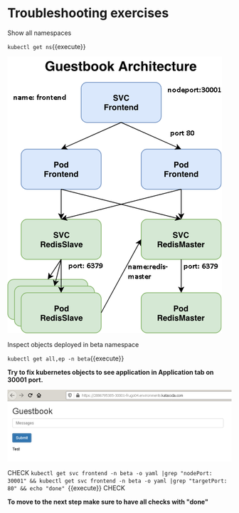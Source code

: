 # Troubleshooting exercises


Show all namespaces

`kubectl get ns`{{execute}}

![Guestbook architecture](./assets/guestbook-architecture.png)

Inspect objects deployed in beta namespace

`kubectl get all,ep -n beta`{{execute}}


**Try to fix kubernetes objects to see application in Application tab on 30001 port.**

![Web application](./assets/guestbook-web.png)

CHECK
`kubectl get svc frontend -n beta -o yaml |grep "nodePort: 30001" && kubectl get svc frontend -n beta -o yaml |grep "targetPort: 80" && echo "done" `{{execute}}
CHECK


**To move to the next step make sure to have all checks with "done"**
